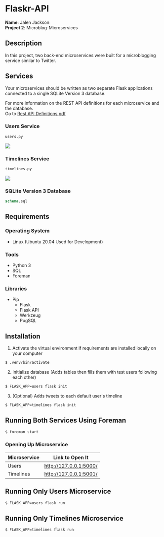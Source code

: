 # Flaskr-API
**Name**: Jalen Jackson \
**Project 2**: Microblog-Microservices

## Description
In this project, two back-end microservices were built for a microblogging service similar to Twitter.

## Services
Your microservices should be written as two separate Flask applications connected to a single SQLite Version 3 database.

For more information on the REST API definitions for each microservice and the database.\
Go to [Rest API Definitions.pdf](https://github.com/JayDiddyThaGOAT/Flaskr-API/blob/master/REST%20API%20Definitions.pdf)

### Users Service
```python
users.py
```
![](https://thumbs.gfycat.com/MedicalQuestionableAmericanbadger-size_restricted.gif)

### Timelines Service
```python
timelines.py
```
![](https://thumbs.gfycat.com/AccurateScaredKinglet-size_restricted.gif)

### SQLite Version 3 Database
```sql
schema.sql
```

## Requirements
### Operating System
* Linux (Ubuntu 20.04 Used for Development)
### Tools
* Python 3
* SQL
* Foreman
### Libraries
* Pip
  * Flask
  * Flask API
  * Werkzeug
  * PugSQL

## Installation
1. Activate the virtual environment if requirements are installed locally on your computer
```bash
$ .venv/bin/activate
```
2. Initialize database (Adds tables then fills them with test users following each other)
```bash
$ FLASK_APP=users flask init
```
3. (Optional) Adds tweets to each default user's timeline
```bash
$ FLASK_APP=timelines flask init
```

## Running Both Services Using Foreman
```bash
$ foreman start
```
### Opening Up Microservice
Microservice | Link to Open It
------------ | ---------------
Users | http://127.0.0.1:5000/
Timelines | http://127.0.0.1:5001/

## Running Only Users Microservice
```bash
$ FLASK_APP=users flask run
```
## Running Only Timelines Microservice
```bash
$ FLASK_APP=timelines flask run
```

